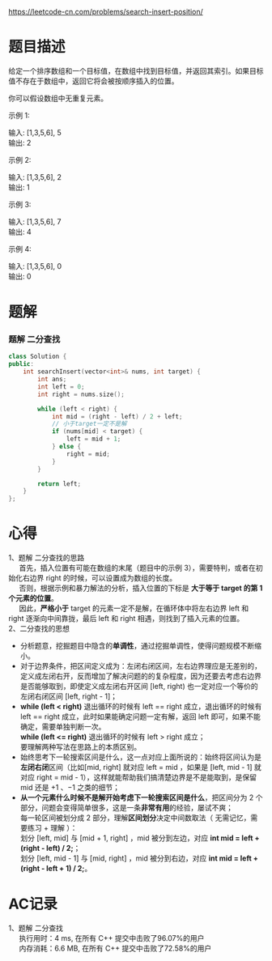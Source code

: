 https://leetcode-cn.com/problems/search-insert-position/
# 题目描述
给定一个排序数组和一个目标值，在数组中找到目标值，并返回其索引。如果目标值不存在于数组中，返回它将会被按顺序插入的位置。

你可以假设数组中无重复元素。

示例 1:

输入: [1,3,5,6], 5  
输出: 2

示例 2:

输入: [1,3,5,6], 2  
输出: 1

示例 3:

输入: [1,3,5,6], 7  
输出: 4

示例 4:

输入: [1,3,5,6], 0  
输出: 0
  
# 题解
### 题解 二分查找
```C++
class Solution {
public:
    int searchInsert(vector<int>& nums, int target) {
        int ans;
        int left = 0;
        int right = nums.size();

        while (left < right) {
            int mid = (right - left) / 2 + left;
            // 小于target一定不是解
            if (nums[mid] < target) {
                left = mid + 1;
            } else {
                right = mid;
            }
        }

        return left;
    }
};
```

# 心得
1、题解 二分查找的思路  
&emsp;&ensp;首先，插入位置有可能在数组的末尾（题目中的示例 3），需要特判，或者在初始化右边界 right 的时候，可以设置成为数组的长度。  
&emsp;&ensp;否则，根据示例和暴力解法的分析，插入位置的下标是 **大于等于 target 的第 1 个元素的位置**。  
&emsp;&ensp;因此，**严格小于** target 的元素一定不是解，在循环体中将左右边界 left 和 right 逐渐向中间靠拢，最后 left 和 right 相遇，则找到了插入元素的位置。  
2、二分查找的思想  
- 分析题意，挖掘题目中隐含的**单调性**，通过挖掘单调性，使得问题规模不断缩小。
- 对于边界条件，把区间定义成为：左闭右闭区间，左右边界理应是无差别的，定义成左闭右开，反而增加了解决问题的的复杂程度，因为还要去考虑右边界是否能够取到，即使定义成左闭右开区间 [left, right) 也一定对应一个等价的左闭右闭区间 [left, right - 1]；
- **while (left < right)** 退出循环的时候有 left == right 成立，退出循环的时候有 left == right 成立，此时如果能确定问题一定有解，返回 left 即可，如果不能确定，需要单独判断一次。  
**while (left <= right)** 退出循环的时候有 left > right 成立；  
要理解两种写法在思路上的本质区别。
- 始终思考下一轮搜索区间是什么，这一点对应上面所说的：始终将区间认为是**左闭右闭**区间（比如[mid, right] 就对应 left = mid ，如果是 [left, mid - 1] 就对应 right = mid - 1），这样就能帮助我们搞清楚边界是不是能取到，是保留 mid 还是 +1 、−1 之类的细节；
- **从一个元素什么时候不是解开始考虑下一轮搜索区间是什么**，把区间分为 2 个部分，问题会变得简单很多，这是一条**非常有用**的经验，屡试不爽；  
每一轮区间被划分成 2 部分，理解**区间划分**决定中间数取法（ 无需记忆，需要练习 + 理解 ）：  
划分 [left, mid] 与 [mid + 1, right] ，mid 被分到左边，对应 **int mid = left + (right - left) / 2;**；  
划分 [left, mid - 1] 与 [mid, right] ，mid 被分到右边，对应 **int mid = left + (right - left + 1) / 2;**。  
# AC记录
1、题解 二分查找  
&emsp;&ensp;执行用时：4 ms, 在所有 C++ 提交中击败了96.07%的用户  
&emsp;&ensp;内存消耗：6.6 MB, 在所有 C++ 提交中击败了72.58%的用户  


